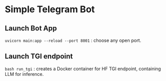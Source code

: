 # Simple Telegram Bot 

## Launch Bot App

`uvicorn main:app --reload --port 8001` : choose any open port.

## Launch TGI endpoint

`bash run_tgi` : creates a Docker container for HF TGI endpoint, containing LLM for inference.
